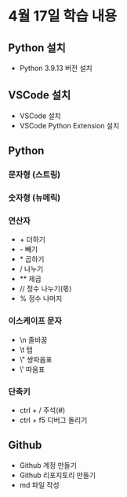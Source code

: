 # 4월 17일 학습 내용
## Python 설치
- Python 3.9.13 버전 설치
## VSCode 설치
- VSCode 설치
- VSCode Python Extension 설치
## Python
### 문자형 (스트링)
### 숫자형 (뉴메릭)
### 연산자
 - \+  더하기
 - \-  빼기
 - \*  곱하기
 - \/  나누기
 - \*\*  제곱 
 - \//  정수 나누기(몫)
 - \%  정수 나머지
### 이스케이프 문자
 - \\n 줄바꿈 
 - \\t 탭
 - \\" 쌍따옴표
 - \\' 따옴표
### 단축키
- ctrl + / 주석(#)
- ctrl + f5 디버그 돌리기
## Github
- Github 계정 만들기
- Github 리포지토리 만들기
- md 파일 작성
